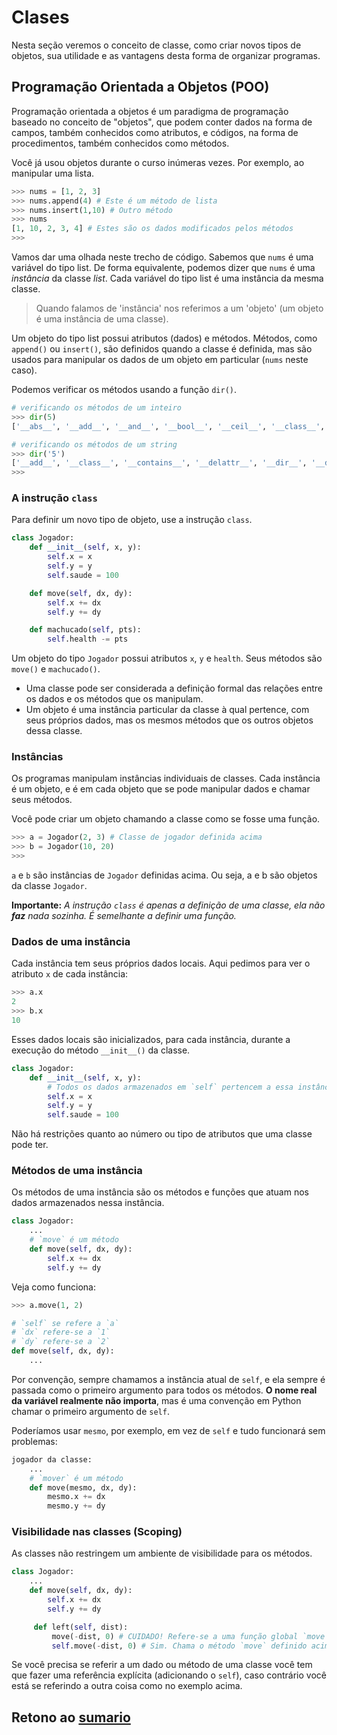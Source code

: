 # Clases

Nesta seção veremos o conceito de classe, como criar novos tipos de objetos, sua utilidade e as vantagens desta forma de organizar programas.

## Programação Orientada a Objetos (POO)

Programação orientada a objetos é um paradigma de programação baseado no conceito de "objetos", que podem conter dados na forma de campos, também conhecidos como atributos, e códigos, na forma de procedimentos, também conhecidos como métodos.

Você já usou objetos durante o curso inúmeras vezes. Por exemplo, ao manipular uma lista.

``` python
>>> nums = [1, 2, 3]
>>> nums.append(4) # Este é um método de lista
>>> nums.insert(1,10) # Outro método
>>> nums
[1, 10, 2, 3, 4] # Estes são os dados modificados pelos métodos
>>>
```

Vamos dar uma olhada neste trecho de código. Sabemos que `nums` é uma variável do tipo list. De forma equivalente, podemos dizer que `nums` é uma *instância* da classe *list*. Cada variável do tipo list é uma instância da mesma classe.

> Quando falamos de 'instância' nos referimos a um 'objeto' (um objeto é uma instância de uma classe).

Um objeto do tipo list possui atributos (dados) e métodos.
Métodos, como `append()` ou `insert()`, são definidos quando a classe é definida, mas são usados ​​para manipular os dados de um objeto em particular (`nums` neste caso).

Podemos verificar os métodos usando a função `dir()`.

```python
# verificando os métodos de um inteiro
>>> dir(5)
['__abs__', '__add__', '__and__', '__bool__', '__ceil__', '__class__', '__delattr__', '__dir__', '__divmod__', '__doc__', '__eq__', '__float__', '__floor__', '__floordiv__', '__format__', '__ge__', '__getattribute__', '__getnewargs__', '__gt__', '__hash__', '__index__', '__init__', '__init_subclass__', '__int__', '__invert__', '__le__', '__lshift__', '__lt__', '__mod__', '__mul__', '__ne__', '__neg__', '__new__', '__or__', '__pos__', '__pow__', '__radd__', '__rand__', '__rdivmod__', '__reduce__', '__reduce_ex__', '__repr__', '__rfloordiv__', '__rlshift__', '__rmod__', '__rmul__', '__ror__', '__round__', '__rpow__', '__rrshift__', '__rshift__', '__rsub__', '__rtruediv__', '__rxor__', '__setattr__', '__sizeof__', '__str__', '__sub__', '__subclasshook__', '__truediv__', '__trunc__', '__xor__', 'as_integer_ratio', 'bit_count', 'bit_length', 'conjugate', 'denominator', 'from_bytes', 'imag', 'numerator', 'real', 'to_bytes']

# verificando os métodos de um string
>>> dir('5')
['__add__', '__class__', '__contains__', '__delattr__', '__dir__', '__doc__', '__eq__', '__format__', '__ge__', '__getattribute__', '__getitem__', '__getnewargs__', '__gt__', '__hash__', '__init__', '__init_subclass__', '__iter__', '__le__', '__len__', '__lt__', '__mod__', '__mul__', '__ne__', '__new__', '__reduce__', '__reduce_ex__', '__repr__', '__rmod__', '__rmul__', '__setattr__', '__sizeof__', '__str__', '__subclasshook__', 'capitalize', 'casefold', 'center', 'count', 'encode', 'endswith', 'expandtabs', 'find', 'format', 'format_map', 'index', 'isalnum', 'isalpha', 'isascii', 'isdecimal', 'isdigit', 'isidentifier', 'islower', 'isnumeric', 'isprintable', 'isspace', 'istitle', 'isupper', 'join', 'ljust', 'lower', 'lstrip', 'maketrans', 'partition', 'removeprefix', 'removesuffix', 'replace', 'rfind', 'rindex', 'rjust', 'rpartition', 'rsplit', 'rstrip', 'split', 'splitlines', 'startswith', 'strip', 'swapcase', 'title', 'translate', 'upper', 'zfill']
>>> 
```

### A instrução `class`

Para definir um novo tipo de objeto, use a instrução `class`.

``` python
class Jogador:
    def __init__(self, x, y):
        self.x = x
        self.y = y
        self.saude = 100

    def move(self, dx, dy):
        self.x += dx
        self.y += dy

    def machucado(self, pts):
        self.health -= pts
```

Um objeto do tipo `Jogador` possui atributos `x`, `y` e `health`. Seus métodos são `move()` e `machucado()`.

- Uma classe pode ser considerada a definição formal das relações entre os dados e os métodos que os manipulam.
- Um objeto é uma instância particular da classe à qual pertence, com seus próprios dados, mas os mesmos métodos que os outros objetos dessa classe.

### Instâncias

Os programas manipulam instâncias individuais de classes. Cada instância é um objeto, e é em cada objeto que se pode manipular dados e chamar seus métodos.

Você pode criar um objeto chamando a classe como se fosse uma função.

``` python
>>> a = Jogador(2, 3) # Classe de jogador definida acima
>>> b = Jogador(10, 20)
>>>
```

`a` e `b` são instâncias de `Jogador` definidas acima. Ou seja, a e b são objetos da classe `Jogador`.

**Importante:** *A instrução `class` é apenas a definição de uma classe, ela não **faz** nada sozinha. É semelhante a definir uma função.*

### Dados de uma instância

Cada instância tem seus próprios dados locais.
Aqui pedimos para ver o atributo `x` de cada instância:

``` python
>>> a.x
2
>>> b.x
10
```

Esses dados locais são inicializados, para cada instância, durante a execução do método `__init__()` da classe.

``` python
class Jogador:
    def __init__(self, x, y):
        # Todos os dados armazenados em `self` pertencem a essa instância
        self.x = x
        self.y = y
        self.saude = 100
```

Não há restrições quanto ao número ou tipo de atributos que uma classe pode ter.

### Métodos de uma instância

Os métodos de uma instância são os métodos e funções que atuam nos dados armazenados nessa instância.

``` python
class Jogador:
    ...
    # `move` é um método
    def move(self, dx, dy):
        self.x += dx
        self.y += dy
```

Veja como funciona:

``` python
>>> a.move(1, 2)

# `self` se refere a `a`
# `dx` refere-se a `1`
# `dy` refere-se a `2`
def move(self, dx, dy):
    ...
```

Por convenção, sempre chamamos a instância atual de `self`, e ela sempre é passada como o primeiro argumento para todos os métodos. **O nome real da variável realmente não importa**, mas é uma convenção em Python chamar o primeiro argumento de `self`.

Poderíamos usar `mesmo`, por exemplo, em vez de `self` e tudo funcionará sem problemas:

``` python
jogador da classe:
    ...
    # `mover` é um método
    def move(mesmo, dx, dy):
        mesmo.x += dx
        mesmo.y += dy
```

### Visibilidade nas classes (Scoping)

As classes não restringem um ambiente de visibilidade para os métodos.

``` python
class Jogador:
    ...
    def move(self, dx, dy):
        self.x += dx
        self.y += dy

     def left(self, dist):
         move(-dist, 0) # CUIDADO! Refere-se a uma função global `move`.
         self.move(-dist, 0) # Sim. Chama o método `move` definido acima.
```

Se você precisa se referir a um dado ou método de uma classe você tem que fazer uma referência explícita (adicionando o `self`), caso contrário você está se referindo a outra coisa como no exemplo acima.

## Retono ao [sumario](/Notas/06_Clases_e_Objetos/00_Resumo.md)